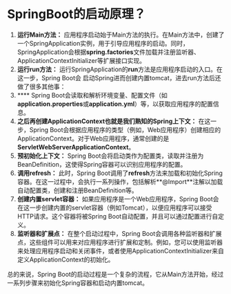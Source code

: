 # SpringBoot的启动原理？

1. **运行Main方法：** 应用程序启动始于Main方法的执行。在Main方法中，创建了一个SpringApplication实例，用于引导应用程序的启动。同时，SpringApplication会根据**spring.factories**文件加载并注册监听器、ApplicationContextInitializer等扩展接口实现。
2. **运行run方法：** 运行SpringApplication的**run**方法是应用程序启动的入口。在这一步，Spring Boot会 启动Spring进而创建内置tomcat，进去run方法后还做了很多其他事：
3. **** Spring Boot会读取和解析环境变量、配置文件（如**application.properties**或**application.yml**）等，以获取应用程序的配置信息。
4. **之后再创建ApplicationContext也就是我们熟知的Spring上下文：** 在这一步，Spring Boot会根据应用程序的类型（例如，Web应用程序）创建相应的ApplicationContext。对于Web应用程序，通常创建的是**ServletWebServerApplicationContext**。
5. **预初始化上下文：** Spring Boot会将启动类作为配置类，读取并注册为BeanDefinition，这使得Spring容器可以识别应用程序的配置。
6. **调用refresh：** 此时，Spring Boot调用了**refresh**方法来加载和初始化Spring容器。在这一过程中，会执行一系列操作，包括解析**@Import**注解以加载自动配置类，创建和注册BeanDefinition等。
7. **创建内置servlet容器：** 如果应用程序是一个Web应用程序，Spring Boot会在这一步创建内置的servlet容器（例如Tomcat），以便应用程序可以接受HTTP请求。这个容器将被Spring Boot自动配置，并且可以通过配置进行自定义。
8. **监听器和扩展点：** 在整个启动过程中，Spring Boot会调用各种监听器和扩展点，这些组件可以用来对应用程序进行扩展和定制。例如，您可以使用监听器来处理应用程序启动和关闭事件，或者使用ApplicationContextInitializer来自定义ApplicationContext的初始化。

总的来说，Spring Boot的启动过程是一个复杂的流程，它从Main方法开始，经过一系列步骤来初始化Spring容器和启动内置tomcat。
